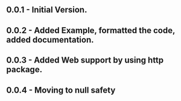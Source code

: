 ## 0.0.1 - Initial Version.

## 0.0.2 - Added Example, formatted the code, added documentation. 

## 0.0.3 - Added Web support by using http package.

## 0.0.4 - Moving to null safety